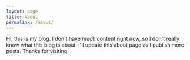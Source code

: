 ```yaml
---
layout: page
title: About
permalink: /about/
---
```


Hi, this is my blog. I don't have much content right now, so I don't really know what this blog is about. I'll update
this about page as I publish more posts. Thanks for visiting.

